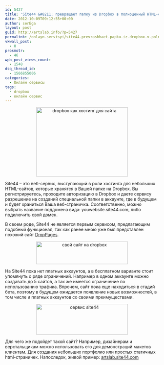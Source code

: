 ```yaml
---
id: 5427
title: 'Site44 &#8211; превращает папку из Dropbox в полноценный HTML-сайт'
date: 2012-10-09T09:12:55+00:00
author: serEga
layout: post
guid: http://artslab.info/?p=5427
permalink: /onlayn-servisyi/site44-prevrashhaet-papku-iz-dropbox-v-polnocennyj-html-sajt/
vkwall_post:
  - 0
prosmotr:
  - 46
wpb_post_views_count:
  - 1548
dsq_thread_id:
  - 1566855006
categories:
  - Онлайн сервисы
tags:
  - dropbox
  - онлайн сервис
---
```

<center>
  <a href="http://googledrive.com/host/0B9lHVSSSdxdxd0hjdUdmRzY3Tjg/site44_dropbox_to_website.jpg"><img src="http://googledrive.com/host/0B9lHVSSSdxdxd0hjdUdmRzY3Tjg/site44_dropbox_to_website-300x226.jpg" alt="dropbox как хостинг для сайта" title="site44_dropbox_to_website" width="300" height="226" class="aligncenter size-medium wp-image-5432" srcset="http://googledrive.com/host/0B9lHVSSSdxdxd0hjdUdmRzY3Tjg/site44_dropbox_to_website-300x226.jpg 300w, http://googledrive.com/host/0B9lHVSSSdxdxd0hjdUdmRzY3Tjg/site44_dropbox_to_website-1024x772.jpg 1024w, http://googledrive.com/host/0B9lHVSSSdxdxd0hjdUdmRzY3Tjg/site44_dropbox_to_website.jpg 1244w" sizes="(max-width: 300px) 100vw, 300px" /></a>
</center>

Site44 &#8211; это веб-сервис, выступающий в роли хостинга для небольших HTML-сайтов, которые хранятся в Вашей папке на Dropbox. Вы регистрируетесь, проходите авторизацию в Dropbox и даете сервису разрешение на созданий специальной папки в аккаунте, где в будущем и будет храниться Ваша веб-страничка. Соответственно, можно выбрать название поддомена вида: youwebsite.site44.com, либо подключить свой домен.

<!--more-->





<center>
</center>

В своем роде, Site44 не является первым сервисом, предлагающим подобный функционал, так как ранее мною уже был представлен похожий сайт [DropPages](http://artslab.info/onlayn-servisyi/ispolzuem-dropbox-kak-cms-ili-kak-sozdat-svoi-sajt-na-dropbox/ "Используем Dropbox как хостинг для сайта или как создать свои сайт на Dropbox").

<center>
  <a href="http://googledrive.com/host/0B9lHVSSSdxdxd0hjdUdmRzY3Tjg/svoi_sait_na_dropbox.png"><img src="http://googledrive.com/host/0B9lHVSSSdxdxd0hjdUdmRzY3Tjg/svoi_sait_na_dropbox-300x74.png" alt="свой сайт на dropbox" title="svoi_sait_na_dropbox" width="300" height="74" class="aligncenter size-medium wp-image-5437" srcset="http://googledrive.com/host/0B9lHVSSSdxdxd0hjdUdmRzY3Tjg/svoi_sait_na_dropbox-300x74.png 300w, http://googledrive.com/host/0B9lHVSSSdxdxd0hjdUdmRzY3Tjg/svoi_sait_na_dropbox.png 944w" sizes="(max-width: 300px) 100vw, 300px" /></a>
</center>

На Site44 пока нет платных аккаунтов, а в бесплатном варианте стоит упомянуть о ряде ограничений. Например в одном аккаунте можно создавать до 5 сайтов, а так же имеется ограничение по использованию трафика. Впрочем, сайт пока еще находиться в стадий бета, поэтому в будущем ожидается появление новых возможностей, в том числе и платных аккаунтов со своими преимуществами.

<center>
  <a href="http://googledrive.com/host/0B9lHVSSSdxdxd0hjdUdmRzY3Tjg/site44_artslab.png"><img src="http://googledrive.com/host/0B9lHVSSSdxdxd0hjdUdmRzY3Tjg/site44_artslab-300x100.png" alt="сервис site44" title="site44_artslab" width="300" height="100" class="aligncenter size-medium wp-image-5434" srcset="http://googledrive.com/host/0B9lHVSSSdxdxd0hjdUdmRzY3Tjg/site44_artslab-300x100.png 300w, http://googledrive.com/host/0B9lHVSSSdxdxd0hjdUdmRzY3Tjg/site44_artslab.png 973w" sizes="(max-width: 300px) 100vw, 300px" /></a>
</center>

Для чего же подойдет такой сайт? Например, дизайнерам и верстальщикам можно использовать его для демонстраций макетов клиентам. Для создания небольших портфолио или простых статичных html-страничек. Напоследок, живой пример: [artslab.site44.com](http://artslab.site44.com/)